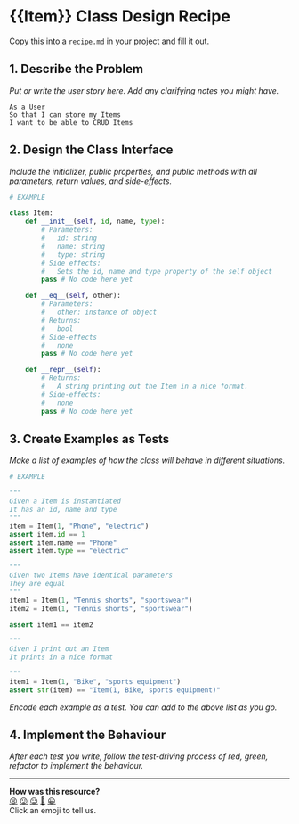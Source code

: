 # {{Item}} Class Design Recipe

Copy this into a `recipe.md` in your project and fill it out.

## 1. Describe the Problem

_Put or write the user story here. Add any clarifying notes you might have._
```
As a User
So that I can store my Items
I want to be able to CRUD Items
```

## 2. Design the Class Interface

_Include the initializer, public properties, and public methods with all parameters, return values, and side-effects._

```python
# EXAMPLE

class Item:
    def __init__(self, id, name, type):
        # Parameters:
        #   id: string
        #   name: string
        #   type: string
        # Side effects:
        #   Sets the id, name and type property of the self object
        pass # No code here yet

    def __eq__(self, other):
        # Parameters:
        #   other: instance of object
        # Returns:
        #   bool
        # Side-effects
        #   none
        pass # No code here yet

    def __repr__(self):
        # Returns:
        #   A string printing out the Item in a nice format.
        # Side-effects:
        #   none
        pass # No code here yet
```

## 3. Create Examples as Tests

_Make a list of examples of how the class will behave in different situations._

``` python
# EXAMPLE

"""
Given a Item is instantiated
It has an id, name and type
"""
item = Item(1, "Phone", "electric")
assert item.id == 1
assert item.name == "Phone"
assert item.type == "electric"

"""
Given two Items have identical parameters
They are equal
"""
item1 = Item(1, "Tennis shorts", "sportswear")
item2 = Item(1, "Tennis shorts", "sportswear")

assert item1 == item2

"""
Given I print out an Item
It prints in a nice format

"""
item1 = Item(1, "Bike", "sports equipment")
assert str(item) == "Item(1, Bike, sports equipment)"
```

_Encode each example as a test. You can add to the above list as you go._

## 4. Implement the Behaviour

_After each test you write, follow the test-driving process of red, green, refactor to implement the behaviour._


<!-- BEGIN GENERATED SECTION DO NOT EDIT -->

---

**How was this resource?**  
[😫](https://airtable.com/shrUJ3t7KLMqVRFKR?prefill_Repository=makersacademy%2Fgolden-square-in-python&prefill_File=resources%2Fsingle_class_recipe_template.md&prefill_Sentiment=😫) [😕](https://airtable.com/shrUJ3t7KLMqVRFKR?prefill_Repository=makersacademy%2Fgolden-square-in-python&prefill_File=resources%2Fsingle_class_recipe_template.md&prefill_Sentiment=😕) [😐](https://airtable.com/shrUJ3t7KLMqVRFKR?prefill_Repository=makersacademy%2Fgolden-square-in-python&prefill_File=resources%2Fsingle_class_recipe_template.md&prefill_Sentiment=😐) [🙂](https://airtable.com/shrUJ3t7KLMqVRFKR?prefill_Repository=makersacademy%2Fgolden-square-in-python&prefill_File=resources%2Fsingle_class_recipe_template.md&prefill_Sentiment=🙂) [😀](https://airtable.com/shrUJ3t7KLMqVRFKR?prefill_Repository=makersacademy%2Fgolden-square-in-python&prefill_File=resources%2Fsingle_class_recipe_template.md&prefill_Sentiment=😀)  
Click an emoji to tell us.

<!-- END GENERATED SECTION DO NOT EDIT -->
